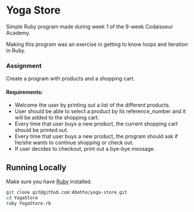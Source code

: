 # Yoga Store

Simple Ruby program made during week 1 of the 9-week Codaisseur Academy.

Making this program was an exercise in getting to know loops and iteration in Ruby.

### Assignment
Create a program with products and a shopping cart. 

#### Requirements:
- Welcome the user by printing out a list of the different products.
- User should be able to select a product by its reference_number and it will be added to the shopping cart.
- Every time that user buys a new product, the current shopping cart should be printed out.
- Every time that user buys a new product, the program should ask if he/she wants to continue shopping or check out.
- If user decides to checkout, print out a bye-bye message.

## Running Locally

Make sure you have [Ruby](https://www.ruby-lang.org/en/) installed.

```bash
git clone git@github.com:Abohte/yoga-store.git
cd YogaStore
ruby YogaStore.rb
```

